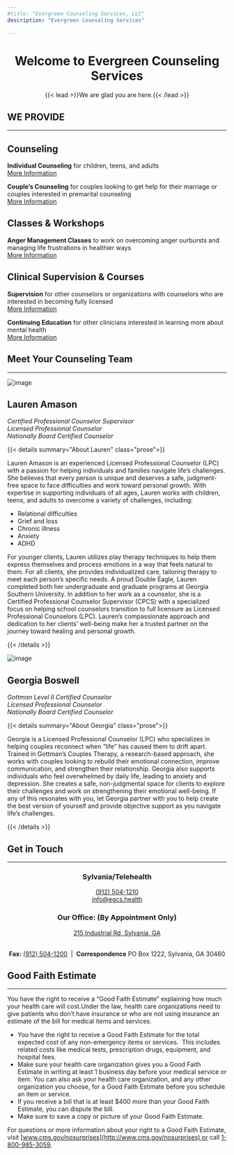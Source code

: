 ```yaml
---
#title: "Evergreen Counseling Services, LLC"
description: "Evergreen Counseling Services"

---
```

<div style="text-align: center">

# Welcome to Evergreen Counseling Services

</div>

<div style="text-align: center"> {{< lead >}}We are glad you are here.{{< /lead >}} </div>
<div class="line-custom">

## WE PROVIDE

---
</div>
<div class="box-services">
<div>
<h2>Counseling</h2>

**Individual Counseling** for children, teens, and adults <br /> [More Information](/services/individual-counseling/)<br />

**Couple’s Counseling** for couples looking to get help for their marriage or couples interested in premarital counseling <br /> [More Information](/services/couples-counseling/)
</div>
<div>
<h2>Classes & Workshops</h2>

**Anger Management Classes** to work on overcoming anger ourbursts and managing life frustrations in healthier ways <br /> [More Information](/classes/anger-management/)
</div>
<div>
<h2>Clinical Supervision & Courses</h2>

**Supervision** for other counselors or organizations with counselors who are interested in becoming fully licensed <br /> [More Information](/services/clinical-supervision/) <br />

**Continuing Education** for other clinicians interested in learning more about mental health <br /> [More Information](/services/continuing-ed/)
</div>
</div>

<!--
<div style="text-align: center">

<h2>Clinical Supervision & Courses</h2>

**Supervision** for other counselors or organizations with counselors who are interested in becoming fully licensed <br />
**Continuing Education** for other clinicians interested in learning more about mental health
</div><br /> -->

<div class="line-custom">

## Meet Your Counseling Team

---
</div>
<div class="box-counselors">
<div>

![image](img/lauren-amason.jpg)

## Lauren Amason

*Certified Professional Counselor Supervisor*   <br />
*Licensed Professional Counselor*               <br />
*Nationally Board Certified Counselor*          <br />

{{< details summary="About Lauren" class="prose">}}

Lauren Amason is an experienced Licensed Professional Counselor (LPC) with a passion for helping individuals and families navigate life’s challenges. She believes that every person is unique and deserves a safe, judgment-free space to face difficulties and work toward personal growth.
With expertise in supporting individuals of all ages, Lauren works with children, teens, and adults to overcome a variety of challenges, including:

- Relational difficulties
- Grief and loss
- Chronic illness
- Anxiety
- ADHD
  
For younger clients, Lauren utilizes play therapy techniques to help them express themselves and process emotions in a way that feels natural to them. For all clients, she provides individualized care, tailoring therapy to meet each person’s specific needs.
A proud Double Eagle, Lauren completed both her undergraduate and graduate programs at Georgia Southern University. In addition to her work as a counselor, she is a Certified Professional Counselor Supervisor (CPCS) with a specialized focus on helping school counselors transition to full licensure as Licensed Professional Counselors (LPC).
Lauren’s compassionate approach and dedication to her clients’ well-being make her a trusted partner on the journey toward healing and personal growth.

{{< /details >}}
</div>
<div>

![image](img/georgia-boswell.jpg)

## Georgia Boswell

*Gottman Level II Certified Counselor*  <br />
*Licensed Professional Counselor*       <br />
*Nationally Board Certified Counselor*  <br />

{{< details summary="About Georgia" class="prose">}}

Georgia is a Licensed Professional Counselor (LPC) who specializes in helping couples reconnect when “life” has caused them to drift apart. Trained in Gottman’s Couples Therapy, a research-based approach, she works with couples looking to rebuild their emotional connection, improve communication, and strengthen their relationship.
Georgia also supports individuals who feel overwhelmed by daily life, leading to anxiety and depression. She creates a safe, non-judgmental space for clients to explore their challenges and work on strengthening their emotional well-being.
If any of this resonates with you, let Georgia partner with you to help create the best version of yourself and provide objective support as you navigate life’s challenges.

{{< /details >}}
</div>
</div>
<div class="line-custom">

## Get in Touch

---
</div>
<div style="text-align: center;">

### Sylvania/Telehealth

[(912) 504-1210](tel:(912)504-1210)<br />
[info@egcs.health](mailto:info@egcs.health)<br />

### Our Office: (By Appointment Only)<br />

[215 Industrial Rd, Sylvania, GA](maps://maps.google.com/maps?daddr=215+Industrial+Rd,+Sylvania,+GA+30467)<br /><br />

**Fax:** [(912) 504-1200](tel:(912)504-1200)  |  **Correspondence** PO Box 1222, Sylvania, GA 30460
</div>
<div class="line-custom">

## Good Faith Estimate

---
</div>
You have the right to receive a “Good Faith Estimate” explaining how much your health care will cost.  
​Under the law, health care organizations need to give patients who don’t have insurance or who are not using insurance an estimate of the bill for medical items and services.

- You have the right to receive a Good Faith Estimate for the total expected cost of any non-emergency items or services.  This includes related costs like medical tests, prescription drugs, equipment, and hospital fees.
- Make sure your health care organization gives you a Good Faith Estimate in writing at least 1 business day before your medical service or item. You can also ask your health care organization, and any other organization you choose, for a Good Faith Estimate before you schedule an item or service.
- If you receive a bill that is at least $400 more than your Good Faith Estimate, you can dispute the bill.
- Make sure to save a copy or picture of your Good Faith Estimate.

For questions or more information about your right to a Good Faith Estimate, visit [www.cms.gov/nosurprises](http://www.cms.gov/nosurprises) or call [1-800-985-3059](tel:1-800-985-3059).

<meta>
<title> Welcome to Evergreen Counseling Servicese</title>
</meta>
